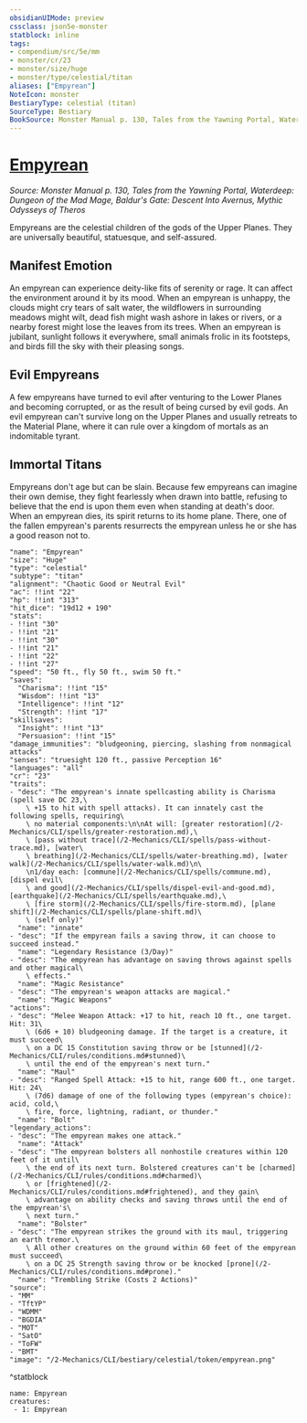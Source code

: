 ```yaml
---
obsidianUIMode: preview
cssclass: json5e-monster
statblock: inline
tags:
- compendium/src/5e/mm
- monster/cr/23
- monster/size/huge
- monster/type/celestial/titan
aliases: ["Empyrean"]
NoteIcon: monster
BestiaryType: celestial (titan)
SourceType: Bestiary
BookSource: Monster Manual p. 130, Tales from the Yawning Portal, Waterdeep: Dungeon of the Mad Mage, Baldur's Gate: Descent Into Avernus, Mythic Odysseys of Theros
---
```

# [Empyrean](2-Mechanics/CLI/bestiary/celestial/empyrean.md)
*Source: Monster Manual p. 130, Tales from the Yawning Portal, Waterdeep: Dungeon of the Mad Mage, Baldur's Gate: Descent Into Avernus, Mythic Odysseys of Theros*  

Empyreans are the celestial children of the gods of the Upper Planes. They are universally beautiful, statuesque, and self-assured.

## Manifest Emotion

An empyrean can experience deity-like fits of serenity or rage. It can affect the environment around it by its mood. When an empyrean is unhappy, the clouds might cry tears of salt water, the wildflowers in surrounding meadows might wilt, dead fish might wash ashore in lakes or rivers, or a nearby forest might lose the leaves from its trees. When an empyrean is jubilant, sunlight follows it everywhere, small animals frolic in its footsteps, and birds fill the sky with their pleasing songs.

## Evil Empyreans

A few empyreans have turned to evil after venturing to the Lower Planes and becoming corrupted, or as the result of being cursed by evil gods. An evil empyrean can't survive long on the Upper Planes and usually retreats to the Material Plane, where it can rule over a kingdom of mortals as an indomitable tyrant.

## Immortal Titans

Empyreans don't age but can be slain. Because few empyreans can imagine their own demise, they fight fearlessly when drawn into battle, refusing to believe that the end is upon them even when standing at death's door. When an empyrean dies, its spirit returns to its home plane. There, one of the fallen empyrean's parents resurrects the empyrean unless he or she has a good reason not to.

```statblock
"name": "Empyrean"
"size": "Huge"
"type": "celestial"
"subtype": "titan"
"alignment": "Chaotic Good or Neutral Evil"
"ac": !!int "22"
"hp": !!int "313"
"hit_dice": "19d12 + 190"
"stats":
- !!int "30"
- !!int "21"
- !!int "30"
- !!int "21"
- !!int "22"
- !!int "27"
"speed": "50 ft., fly 50 ft., swim 50 ft."
"saves":
  "Charisma": !!int "15"
  "Wisdom": !!int "13"
  "Intelligence": !!int "12"
  "Strength": !!int "17"
"skillsaves":
  "Insight": !!int "13"
  "Persuasion": !!int "15"
"damage_immunities": "bludgeoning, piercing, slashing from nonmagical attacks"
"senses": "truesight 120 ft., passive Perception 16"
"languages": "all"
"cr": "23"
"traits":
- "desc": "The empyrean's innate spellcasting ability is Charisma (spell save DC 23,\
    \ +15 to hit with spell attacks). It can innately cast the following spells, requiring\
    \ no material components:\n\nAt will: [greater restoration](/2-Mechanics/CLI/spells/greater-restoration.md),\
    \ [pass without trace](/2-Mechanics/CLI/spells/pass-without-trace.md), [water\
    \ breathing](/2-Mechanics/CLI/spells/water-breathing.md), [water walk](/2-Mechanics/CLI/spells/water-walk.md)\n\
    \n1/day each: [commune](/2-Mechanics/CLI/spells/commune.md), [dispel evil\
    \ and good](/2-Mechanics/CLI/spells/dispel-evil-and-good.md), [earthquake](/2-Mechanics/CLI/spells/earthquake.md),\
    \ [fire storm](/2-Mechanics/CLI/spells/fire-storm.md), [plane shift](/2-Mechanics/CLI/spells/plane-shift.md)\
    \ (self only)"
  "name": "innate"
- "desc": "If the empyrean fails a saving throw, it can choose to succeed instead."
  "name": "Legendary Resistance (3/Day)"
- "desc": "The empyrean has advantage on saving throws against spells and other magical\
    \ effects."
  "name": "Magic Resistance"
- "desc": "The empyrean's weapon attacks are magical."
  "name": "Magic Weapons"
"actions":
- "desc": "Melee Weapon Attack: +17 to hit, reach 10 ft., one target. Hit: 31\
    \ (6d6 + 10) bludgeoning damage. If the target is a creature, it must succeed\
    \ on a DC 15 Constitution saving throw or be [stunned](/2-Mechanics/CLI/rules/conditions.md#stunned)\
    \ until the end of the empyrean's next turn."
  "name": "Maul"
- "desc": "Ranged Spell Attack: +15 to hit, range 600 ft., one target. Hit: 24\
    \ (7d6) damage of one of the following types (empyrean's choice): acid, cold,\
    \ fire, force, lightning, radiant, or thunder."
  "name": "Bolt"
"legendary_actions":
- "desc": "The empyrean makes one attack."
  "name": "Attack"
- "desc": "The empyrean bolsters all nonhostile creatures within 120 feet of it until\
    \ the end of its next turn. Bolstered creatures can't be [charmed](/2-Mechanics/CLI/rules/conditions.md#charmed)\
    \ or [frightened](/2-Mechanics/CLI/rules/conditions.md#frightened), and they gain\
    \ advantage on ability checks and saving throws until the end of the empyrean's\
    \ next turn."
  "name": "Bolster"
- "desc": "The empyrean strikes the ground with its maul, triggering an earth tremor.\
    \ All other creatures on the ground within 60 feet of the empyrean must succeed\
    \ on a DC 25 Strength saving throw or be knocked [prone](/2-Mechanics/CLI/rules/conditions.md#prone)."
  "name": "Trembling Strike (Costs 2 Actions)"
"source":
- "MM"
- "TftYP"
- "WDMM"
- "BGDIA"
- "MOT"
- "SatO"
- "ToFW"
- "BMT"
"image": "/2-Mechanics/CLI/bestiary/celestial/token/empyrean.png"
```
^statblock

```encounter-table
name: Empyrean
creatures:
 - 1: Empyrean
```